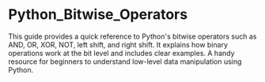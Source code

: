 # Python_Bitwise_Operators
This guide provides a quick reference to Python's bitwise operators such as AND, OR, XOR, NOT, left shift, and right shift. It explains how binary operations work at the bit level and includes clear examples. A handy resource for beginners to understand low-level data manipulation using Python.
